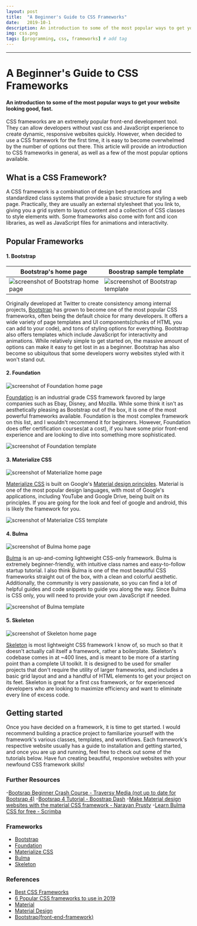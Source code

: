 ```yaml
---
layout: post
title:  "A Beginner's Guide to CSS Frameworks"
date:   2019-10-1
description: An introduction to some of the most popular ways to get your website looking good, fast.
img: css.png
tags: [programming, css, frameworks] # add tag
---
```

---

# A Beginner's Guide to CSS Frameworks 
#### An introduction to some of the most popular ways to get your website looking good, fast.

CSS frameworks are an extremely popular front-end development tool. They can allow developers without vast css and JavaScript experience to create dynamic, responsive websites quickly. However, when decided to use a CSS framework for the first time, it is easy to become overwhelmed by the number of options out there. This article will provide an introduction to CSS frameworks in general, as well as a few of the most popular options available. 

## What is a CSS Framework? 

A CSS framework is a combination of design best-practices and standardized class systems that provide a basic structure for styling a web page. Practically, they are usually an external stylesheet that you link to, giving you a grid system to layout content and a collection of CSS classes to style elements with. Some frameworks also come with font and icon libraries, as well as JavaScript files for animations and interactivity. 

## Popular Frameworks 

#### 1. Bootstrap

Bootstrap's home page      |  Boostrap sample template
---------------------------|---------------------------
![screenshot of Bootstrap home page](/assets/img/bootstrap.png)   |![screenshot of Bootstrap template](/assets/img/bootstrap-template.png)

 
Originally developed at Twitter to create consistency among internal projects, [Bootstrap](https://getbootstrap.com/) has grown to become one of the most popular CSS frameworks, often being the default choice for many developers. It offers a wide variety of page templates and UI components(chunks of HTML you can add to your code), and tons of styling options for everything. Bootstrap also offers templates which include JavaScript for interactivity and animations. While relatively simple to get started on, the massive amount of options can make it easy to get lost in as a beginner. Bootstrap has also become so ubiquitous that some developers worry websites styled with it won't stand out. 



#### 2. Foundation

![screenshot of Foundation home page](/assets/img/foundation.png)

[Foundation](https://foundation.zurb.com/) is an industrial grade CSS framework favored by large companies such as Ebay, Disney, and Mozilla. While some think it isn't as aesthetically pleasing as Bootstrap out of the box, it is one of the most powerful frameworks available. Foundation is the most complex framework on this list, and I wouldn't recommend it for beginners. However, Foundation does offer certification courses(at a cost), if you have some prior front-end experience and are looking to dive into something more sophisticated.

![screenshot of Foundation template](/assets/img/foundation-template.png)

#### 3. Materialize CSS

![screenshot of Materialize home page](/assets/img/materialize.png)

[Materialize CSS](https://materializecss.com/) is built on Google's [Material design principles](https://material.io/design/). Material is one of the most popular design languages, with most of Google's applications, including YouTube and Google Drive, being built on its principles. If you are going for the look and feel of google and android, this is likely the framework for you.

![screenshot of Materialize CSS template](/assets/img/material-template.png)

#### 4. Bulma 

![screenshot of Bulma home page](/assets/img/bulma.png)

[Bulma](bulma.io) is an up-and-coming lightweight CSS-only framework. Bulma is extremely beginner-friendly, with intuitive class names and easy-to-follow startup tutorial. I also think Bulma is one of the most beautiful CSS frameworks straight out of the box, with a clean and colorful aesthetic. Additionally, the community is very passionate, so you can find a lot of helpful guides and code snippets to guide you along the way. Since Bulma is CSS only, you will need to provide your own JavaScript if needed. 

![screenshot of Bulma template](/assets/img/bulma-template.png)

#### 5. Skeleton

![screenshot of Skeleton home page](/assets/img/skeleton.png)

[Skeleton](http://getskeleton.com/) is most lightweight CSS framework I know of, so much so that it doesn't actually call itself a framework, rather a boilerplate. Skeleton's codebase comes in at ~400 lines, and is meant to be more of a starting point than a complete UI toolkit. It is designed to be used for smaller projects that don't require the utility of larger frameworks, and includes a basic grid layout and and a handful of HTML elements to get your project on its feet. Skeleton is great for a first css framework, or for experienced developers who are looking to maximize efficiency and want to eliminate every line of excess code. 

## Getting started 

Once you have decided on a framework, it is time to get started. I would recommend building a practice project to familiarize yourself with the framework's various classes, templates, and workflows. Each framework's respective website usually has a guide to installation and getting started, and once you are up and running, feel free to check out some of the tutorials below. Have fun creating beautiful, responsive websites with your newfound CSS framework skills!

### Further Resources
-[Bootsrap Beginner Crash Course - Traversy Media (not up to date for Bootsrap 4)](https://www.youtube.com/watch?v=5GcQtLDGXy8)
-[Bootsrap 4 Tutorial - Boostrap Dash](https://www.bootstrapdash.com/bootstrap-4-tutorial/introduction/)
-[Make Material design websites with the material CSS framework - Narayan Prusty](https://scotch.io/tutorials/make-material-design-websites-with-the-materialize-css-framework)
-[Learn Bulma CSS for free - Scrimba](https://scrimba.com/g/gbulma)


### Frameworks
- [Bootstrap](https://getbootstrap.com/)
- [Foundation](https://foundation.zurb.com/)
- [Materialize CSS](https://materializecss.com/)
- [Bulma](bulma.io)
- [Skeleton](http://getskeleton.com/)

### References
- [Best CSS Frameworks](https://geekflare.com/best-css-frameworks/)
- [6 Popular CSS frameworks to use in 2019](https://scotch.io/bar-talk/6-popular-css-frameworks-to-use-in-2019#toc-tailwind-css)
- [Material](https://material.io/design/)
- [Material Design](https://en.wikipedia.org/wiki/Material_Design)
- [Bootstrap(front-end-framework)](https://en.wikipedia.org/wiki/Bootstrap_(front-end_framework))